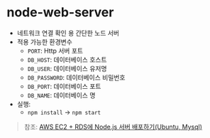 # node-web-server

- 네트워크 연결 확인 용 간단한 노드 서버
- 적용 가능한 환경변수
  - `PORT`: Http 서버 포트
  - `DB_HOST`: 데이터베이스 호스트
  - `DB_USER`: 데이터베이스 유저명
  - `DB_PASSWORD`: 데이터베이스 비밀번호
  - `DB_PORT`: 데이터베이스 포트
  - `DB_NAME`: 데이터베이스 명
- 실행:
  - `npm install` -> `npm start`

> 참조: [AWS EC2 + RDS에 Node.js 서버 배포하기(Ubuntu, Mysql)](https://hoontae24.github.io/posts/10)
